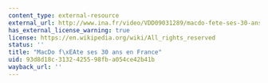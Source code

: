 ```yaml
---
content_type: external-resource
external_url: http://www.ina.fr/video/VDD09031289/macdo-fete-ses-30-ans-en-france-video.html
has_external_license_warning: true
license: https://en.wikipedia.org/wiki/All_rights_reserved
status: ''
title: "MacDo f\xEAte ses 30 ans en France"
uid: 93d8d18c-3132-4255-98fb-a054ce42b41b
wayback_url: ''
---
```

